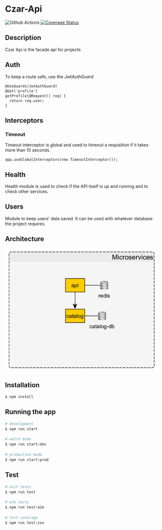 # Czar-Api

<a></a><img src="https://img.shields.io/github/workflow/status/poliedros/api-gateway/test%20code" alt="Github Actions" /></a>
<a>[![Coverage Status](https://coveralls.io/repos/github/poliedros/api-gateway/badge.svg?branch=main)](https://coveralls.io/github/poliedros/api-gateway?branch=main)</a>

## Description

Czar Api is the facade api for projects

## Auth

To keep a route safe, use the _JwtAuthGuard_

```
@UseGuards(JwtAuthGuard)
@Get('profile')
getProfile(@Request() req) {
  return req.user;
}
```

## Interceptors

### Timeout

Timeout interceptor is global and used to timeout a requisition if it takes more than 10 seconds.

```
app.useGlobalInterceptors(new TimeoutInterceptor());
```

## Health

Health module is used to check if the API itself is up and running and to check other services.

## Users

Module to keep users' data saved. It can be used with whatever database the project requires.

## Architecture

![Solution architecture](/docs/assets/architecture.png 'Solution architecture')

## Installation

```bash
$ npm install
```

## Running the app

```bash
# development
$ npm run start

# watch mode
$ npm run start:dev

# production mode
$ npm run start:prod
```

## Test

```bash
# unit tests
$ npm run test

# e2e tests
$ npm run test:e2e

# test coverage
$ npm run test:cov
```
